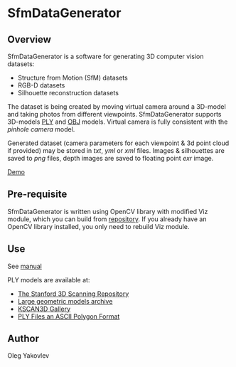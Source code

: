 # SfmDataGenerator
## Overview
SfmDataGenerator is a software for generating 3D computer vision datasets:
 * Structure from Motion (SfM) datasets
 * RGB-D datasets
 * Silhouette reconstruction datasets

The dataset is being created by moving virtual camera around a 3D-model and taking photos from different viewpoints. SfmDataGenerator supports 3D-models [PLY](http://paulbourke.net/dataformats/ply/) and [OBJ](http://paulbourke.net/dataformats/obj/) models. Virtual camera is fully consistent with the *pinhole camera* model.

Generated dataset (camera parameters for each viewpoint & 3d point cloud if provided) may be stored in *txt*, *yml* or *xml* files. Images & silhouettes are saved to *png* files, depth images are saved to floating point *exr* image.

[Demo]()

## Pre-requisite
SfmDataGenerator is written using OpenCV library with modified Viz module, which you can build from [repository](https://github.com/helgui/opencv). If you already have an OpenCV library installed, you only need to rebuild Viz module.
## Use
See [manual](MANUAL.md)

PLY models are available at:
 * [The Stanford 3D Scanning Repository](http://graphics.stanford.edu/data/3Dscanrep)
 * [Large geometric models archive](http://www.cc.gatech.edu/projects/large_models)
 * [KSCAN3D Gallery](http://www.kscan3d.com/gallery)
 * [PLY Files an ASCII Polygon Format](http://people.sc.fsu.edu/~jburkardt/data/ply/ply.html)

## Author
Oleg Yakovlev
